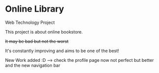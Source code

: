 # Online Library
Web Technology Project

<p>This project is about online bookstore.</p>
<p><del>It may be bad but not the worst</del></p>

<p>It's constantly improving and aims to be one of the best! </p>
<p></p>New Work added :D  --> check the profile page now not perfect but better and the new navigation bar</p>
